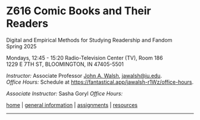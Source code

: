 # Z616 Comic Books and Their Readers
Digital and Empirical Methods for Studying Readership and Fandom  
Spring 2025

Mondays, 12:45 - 15:20
Radio-Television Center (TV), Room 186  
1229 E 7TH ST, BLOOMINGTON, IN 47405-5501

*Instructor:* Associate Professor [John A. Walsh](http://johnwalsh.name/), [jawalsh@iu.edu](mailto:jawalsh@iu.edu).  
*Office Hours:* Schedule at <https://fantastical.app/jawalsh-r1Wz/office-hours>.  

*Associate Instructor:* Sasha Goryl <!-- [Sasha Goryl](), []() -->
*Office Hours:* <!-- Thursdays, 1:30pm-2:45pm, and by appointment ([click Zoom link in Alex's profile](https://iu.instructure.com/courses/2204459/users/6407854)) -->

[home](index.html) \| [general information](general.html) \| [assignments](assignments.html) \| [resources](comics-studies-resources.html)

---
